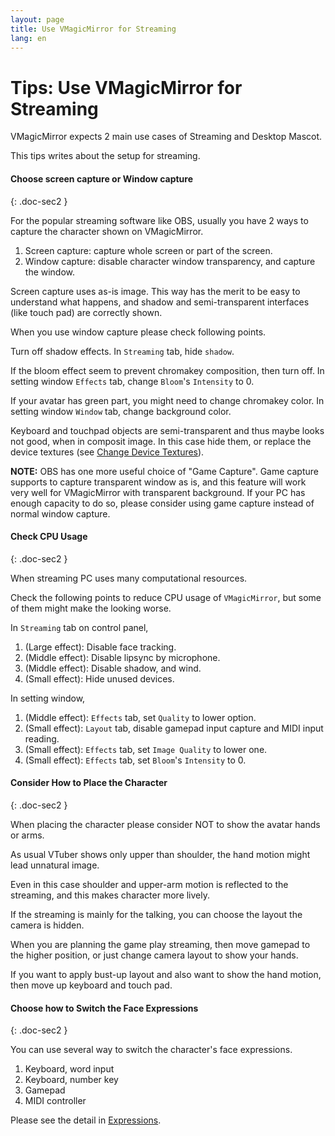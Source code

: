 ```yaml
---
layout: page
title: Use VMagicMirror for Streaming
lang: en
---
```


# Tips: Use VMagicMirror for Streaming

VMagicMirror expects 2 main use cases of Streaming and Desktop Mascot.

This tips writes about the setup for streaming.

#### Choose screen capture or Window capture
{: .doc-sec2 }

For the popular streaming software like OBS, usually you have 2 ways to capture the character shown on VMagicMirror.

1. Screen capture: capture whole screen or part of the screen.
2. Window capture: disable character window transparency, and capture the window.

Screen capture uses as-is image. This way has the merit to be easy to understand what happens, and shadow and semi-transparent interfaces (like touch pad) are correctly shown.

When you use window capture please check following points.

Turn off shadow effects. In `Streaming` tab, hide `shadow`.

If the bloom effect seem to prevent chromakey composition, then turn off. In setting window `Effects` tab, change `Bloom`'s `Intensity` to 0.

If your avatar has green part, you might need to change chromakey color. In setting window `Window` tab, change background color.

Keyboard and touchpad objects are semi-transparent and thus maybe looks not good, when in composit image. In this case hide them, or replace the device textures (see [Change Device Textures](../change_textures)).

**NOTE:** OBS has one more useful choice of "Game Capture". Game capture supports to capture transparent window as is, and this feature will work very well for VMagicMirror with transparent background. If your PC has enough capacity to do so, please consider using game capture instead of normal window capture.

#### Check CPU Usage
{: .doc-sec2 }

When streaming PC uses many computational resources.

Check the following points to reduce CPU usage of `VMagicMirror`, but some of them might make the looking worse.

In `Streaming` tab on control panel,

1. (Large effect): Disable face tracking.
2. (Middle effect): Disable lipsync by microphone.
3. (Middle effect): Disable shadow, and wind.
4. (Small effect): Hide unused devices.

In setting window,

1. (Middle effect): `Effects` tab, set `Quality` to lower option.
2. (Small effect): `Layout` tab, disable gamepad input capture and MIDI input reading. 
3. (Small effect): `Effects` tab, set `Image Quality` to lower one.
4. (Small effect): `Effects` tab, set `Bloom`'s `Intensity` to 0.

#### Consider How to Place the Character
{: .doc-sec2 }

When placing the character please consider NOT to show the avatar hands or arms.

As usual VTuber shows only upper than shoulder, the hand motion might lead unnatural image.

Even in this case shoulder and upper-arm motion is reflected to the streaming, and this makes character more lively.

If the streaming is mainly for the talking, you can choose the layout the camera is hidden.

When you are planning the game play streaming, then move gamepad to the higher position, or just change camera layout to show your hands.

If you want to apply bust-up layout and also want to show the hand motion, then move up keyboard and touch pad.

#### Choose how to Switch the Face Expressions
{: .doc-sec2 }

You can use several way to switch the character's face expressions.

1. Keyboard, word input
2. Keyboard, number key
3. Gamepad
4. MIDI controller

Please see the detail in [Expressions](../../docs/expressions).
